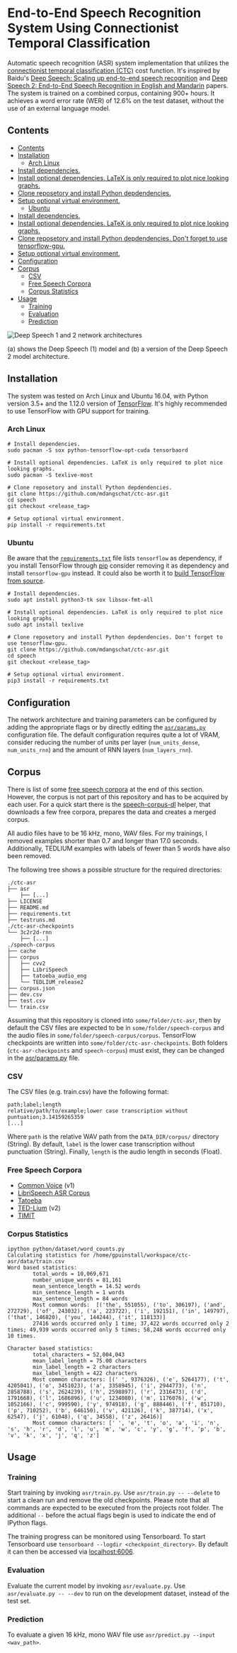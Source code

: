 # End-to-End Speech Recognition System Using Connectionist Temporal Classification
Automatic speech recognition (ASR) system implementation that utilizes the 
[connectionist temporal classification (CTC)](http://citeseerx.ist.psu.edu/viewdoc/summary?doi=10.1.1.75.6306)
cost function.
It's inspired by Baidu's
[Deep Speech: Scaling up end-to-end speech recognition](https://arxiv.org/abs/1412.5567)
and
[Deep Speech 2: End-to-End Speech Recognition in English and Mandarin](https://arxiv.org/abs/1512.02595)
papers.
The system is trained on a combined corpus, containing 900+ hours.
It achieves a word error rate (WER) of 12.6% on the test dataset, without the use of an external
language model.


## Contents
<!-- TOC_START -->

* [Contents](#contents)
* [Installation](#installation)
  * [Arch Linux](#arch-linux)
* [Install dependencies.](#install-dependencies)
* [Install optional dependencies. LaTeX is only required to plot nice looking graphs.](#install-optional-dependencies-latex-is-only-required-to-plot-nice-looking-graphs)
* [Clone reposetory and install Python depdendencies.](#clone-reposetory-and-install-python-depdendencies)
* [Setup optional virtual environment.](#setup-optional-virtual-environment)
  * [Ubuntu](#ubuntu)
* [Install dependencies.](#install-dependencies)
* [Install optional dependencies. LaTeX is only required to plot nice looking graphs.](#install-optional-dependencies-latex-is-only-required-to-plot-nice-looking-graphs)
* [Clone reposetory and install Python depdendencies. Don't forget to use tensorflow-gpu.](#clone-reposetory-and-install-python-depdendencies-dont-forget-to-use-tensorflow-gpu)
* [Setup optional virtual environment.](#setup-optional-virtual-environment)
* [Configuration](#configuration)
* [Corpus](#corpus)
  * [CSV](#csv)
  * [Free Speech Corpora](#free-speech-corpora)
  * [Corpus Statistics](#corpus-statistics)
* [Usage](#usage)
  * [Training](#training)
  * [Evaluation](#evaluation)
  * [Prediction](#prediction)

<!-- TOC_END -->

![Deep Speech 1 and 2 network architectures](images/network-architectures.png)

(a) shows the Deep Speech (1) model and (b) a version of the Deep Speech 2 model architecture. 


## Installation
The system was tested on Arch Linux and Ubuntu 16.04, with Python version 3.5+ and the 1.12.0 
version of [TensorFlow](https://www.tensorflow.org/). It's highly recommended to use TensorFlow 
with GPU support for training.


### Arch Linux
```terminal
# Install dependencies.
sudo pacman -S sox python-tensorflow-opt-cuda tensorbaord

# Install optional dependencies. LaTeX is only required to plot nice looking graphs.
sudo pacman -S texlive-most

# Clone reposetory and install Python depdendencies.
git clone https://github.com/mdangschat/ctc-asr.git
cd speech
git checkout <release_tag>

# Setup optional virtual environment.
pip install -r requirements.txt
```


### Ubuntu
Be aware that the [`requirements.txt`](requirements.txt) file lists `tensorflow` as dependency, 
if you install TensorFlow through [pip](https://pypi.org/project/pip/) consider removing it as 
dependency and install `tensorflow-gpu` instead.
It could also be worth it to [build TensorFlow from source](https://www.tensorflow.org/install/source).

```terminal
# Install dependencies.
sudo apt install python3-tk sox libsox-fmt-all

# Install optional dependencies. LaTeX is only required to plot nice looking graphs.
sudo apt install texlive

# Clone reposetory and install Python depdendencies. Don't forget to use tensorflow-gpu.
git clone https://github.com/mdangschat/ctc-asr.git
cd speech
git checkout <release_tag>

# Setup optional virtual environment.
pip3 install -r requirements.txt
```


## Configuration
The network architecture and training parameters can be configured by adding the appropriate flags
or by directly editing the [`asr/params.py`](asr/params.py) configuration file.
The default configuration requires quite a lot of VRAM, consider reducing the number of units per
layer (`num_units_dense`, `num_units_rnn`) and the amount of RNN layers (`num_layers_rnn`).


## Corpus
There is list of some [free speech corpora](#free-speech-corpora) at the end of this section.
However, the corpus is not part of this repository and has to be acquired by each user.
For a quick start there is the [speech-corpus-dl](https://github.com/mdangschat/speech-corpus-dl) 
helper, that downloads a few free corpora, prepares the data and creates a merged corpus.

All audio files have to be 16 kHz, mono, WAV files.
For my trainings, I removed examples shorter than 0.7 and longer than 17.0 seconds.
Additionally, TEDLIUM examples with labels of fewer than 5 words have also been removed.

The following tree shows a possible structure for the required directories:
```terminal
./ctc-asr
├── asr
    ├── [...]
├── LICENSE
├── README.md
├── requirements.txt
├── testruns.md
./ctc-asr-checkpoints
└── 3c2r2d-rnn
    ├── [...]
./speech-corpus
├── cache
├── corpus
│   ├── cvv2
│   ├── LibriSpeech
│   ├── tatoeba_audio_eng
│   └── TEDLIUM_release2
├── corpus.json
├── dev.csv
├── test.csv
└── train.csv
```
Assuming that this repository is cloned into `some/folder/ctc-asr`, then by default
the CSV files are expected to be in `some/folder/speech-corpus` and the audio files in
`some/folder/speech-corpus/corpus`.
TensorFlow checkpoints are written into `some/folder/ctc-asr-checkpoints`.
Both folders (`ctc-asr-checkpoints` and `speech-corpus`) must exist, they can be changed
in the [asr/params.py](asr/params.py) file.


### CSV
The CSV files (e.g. train.csv) have the following format:
```csv
path;label;length
relative/path/to/example;lower case transcription without puntuation;3.14159265359
[...]
```
Where `path` is the relative WAV path from the `DATA_DIR/corpus/` directory (String).
By default, `label` is the lower case transcription without punctuation (String).
Finally, `length` is the audio length in seconds (Float).


### Free Speech Corpora
* [Common Voice](https://voice.mozilla.org/en/new) (v1)
* [LibriSpeech ASR Corpus](http://www.openslr.org/12/)
* [Tatoeba](https://tatoeba.org/eng/)
* [TED-Lium](http://www.openslr.org/19/) (v2)
* [TIMIT](https://catalog.ldc.upenn.edu/LDC93S1)


### Corpus Statistics
```terminal
ipython python/dataset/word_counts.py 
Calculating statistics for /home/gpuinstall/workspace/ctc-asr/data/train.csv
Word based statistics:
        total_words = 10,069,671
        number_unique_words = 81,161
        mean_sentence_length = 14.52 words
        min_sentence_length = 1 words
        max_sentence_length = 84 words
        Most common words:  [('the', 551055), ('to', 306197), ('and', 272729), ('of', 243032), ('a', 223722), ('i', 192151), ('in', 149797), ('that', 146820), ('you', 144244), ('it', 118133)]
        27416 words occurred only 1 time; 37,422 words occurred only 2 times; 49,939 words occurred only 5 times; 58,248 words occurred only 10 times.

Character based statistics:
        total_characters = 52,004,043
        mean_label_length = 75.00 characters
        min_label_length = 2 characters
        max_label_length = 422 characters
        Most common characters: [(' ', 9376326), ('e', 5264177), ('t', 4205041), ('o', 3451023), ('a', 3358945), ('i', 2944773), ('n', 2858788), ('s', 2624239), ('h', 2598897), ('r', 2316473), ('d', 1791668), ('l', 1686896), ('u', 1234080), ('m', 1176076), ('w', 1052166), ('c', 999590), ('y', 974918), ('g', 888446), ('f', 851710), ('p', 710252), ('b', 646150), ('v', 421126), ('k', 387714), ('x', 62547), ('j', 61048), ('q', 34558), ('z', 26416)]
        Most common characters: [' ', 'e', 't', 'o', 'a', 'i', 'n', 's', 'h', 'r', 'd', 'l', 'u', 'm', 'w', 'c', 'y', 'g', 'f', 'p', 'b', 'v', 'k', 'x', 'j', 'q', 'z']
```


## Usage
### Training
Start training by invoking `asr/train.py`.
Use `asr/train.py -- --delete` to start a clean run and remove the old checkpoints.
Please note that all commands are expected to be executed from the projects root folder.
The additional `--` before the actual flags begin is used to indicate the end of IPython flags.

The training progress can be monitored using Tensorboard.
To start Tensorboard use `tensorboard --logdir <checkpoint_directory>`.
By default it can then be accessed via [localhost:6006](http://localhost:6006).


### Evaluation
Evaluate the current model by invoking `asr/evaluate.py`.
Use `asr/evaluate.py -- --dev` to run on the development dataset, instead of the test set.


### Prediction
To evaluate a given 16 kHz, mono WAV file use `asr/predict.py --input <wav_path>`.

